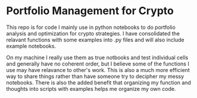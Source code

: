 # Portfolio Management for Crypto

This repo is for code I mainly use in python notebooks to do portfolio analysis and optimization for crypto strategies. I have consolidated the relavant functions with some examples into .py files and will also include example notebooks.

On my machine I really use them as true notbooks and test individual cells and generally have no coherent order, but I believe some of the functions I use may have relavance to other's work. This is also a much more efficient way to share things rather than have someone try to decipher my messy notebooks. There is also the added benefit that organizing my function and thoughts into scripts with examples helps me organize my own code.
